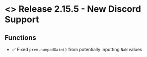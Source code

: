 # <> Release 2.15.5 - New Discord Support

## Functions
- ✅ Fixed `prem.numpadGain()` from potentially inputting `NaN` values